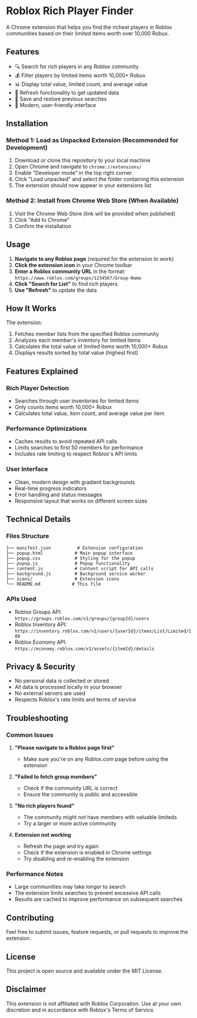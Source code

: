 # Roblox Rich Player Finder

A Chrome extension that helps you find the richest players in Roblox communities based on their limited items worth over 10,000 Robux.

## Features

- 🔍 Search for rich players in any Roblox community
- 💰 Filter players by limited items worth 10,000+ Robux
- 📊 Display total value, limited count, and average value
- 🔄 Refresh functionality to get updated data
- 💾 Save and restore previous searches
- 🎨 Modern, user-friendly interface

## Installation

### Method 1: Load as Unpacked Extension (Recommended for Development)

1. Download or clone this repository to your local machine
2. Open Chrome and navigate to `chrome://extensions/`
3. Enable "Developer mode" in the top right corner
4. Click "Load unpacked" and select the folder containing this extension
5. The extension should now appear in your extensions list

### Method 2: Install from Chrome Web Store (When Available)

1. Visit the Chrome Web Store (link will be provided when published)
2. Click "Add to Chrome"
3. Confirm the installation

## Usage

1. **Navigate to any Roblox page** (required for the extension to work)
2. **Click the extension icon** in your Chrome toolbar
3. **Enter a Roblox community URL** in the format: `https://www.roblox.com/groups/1234567/Group-Name`
4. **Click "Search for List"** to find rich players
5. **Use "Refresh"** to update the data

## How It Works

The extension:
1. Fetches member lists from the specified Roblox community
2. Analyzes each member's inventory for limited items
3. Calculates the total value of limited items worth 10,000+ Robux
4. Displays results sorted by total value (highest first)

## Features Explained

### Rich Player Detection
- Searches through user inventories for limited items
- Only counts items worth 10,000+ Robux
- Calculates total value, item count, and average value per item

### Performance Optimizations
- Caches results to avoid repeated API calls
- Limits searches to first 50 members for performance
- Includes rate limiting to respect Roblox's API limits

### User Interface
- Clean, modern design with gradient backgrounds
- Real-time progress indicators
- Error handling and status messages
- Responsive layout that works on different screen sizes

## Technical Details

### Files Structure
```
├── manifest.json          # Extension configuration
├── popup.html            # Main popup interface
├── popup.css             # Styling for the popup
├── popup.js              # Popup functionality
├── content.js            # Content script for API calls
├── background.js         # Background service worker
├── icons/                # Extension icons
└── README.md            # This file
```

### APIs Used
- Roblox Groups API: `https://groups.roblox.com/v1/groups/{groupId}/users`
- Roblox Inventory API: `https://inventory.roblox.com/v1/users/{userId}/items/List/Limited/100`
- Roblox Economy API: `https://economy.roblox.com/v1/assets/{itemId}/details`

## Privacy & Security

- No personal data is collected or stored
- All data is processed locally in your browser
- No external servers are used
- Respects Roblox's rate limits and terms of service

## Troubleshooting

### Common Issues

1. **"Please navigate to a Roblox page first"**
   - Make sure you're on any Roblox.com page before using the extension

2. **"Failed to fetch group members"**
   - Check if the community URL is correct
   - Ensure the community is public and accessible

3. **"No rich players found"**
   - The community might not have members with valuable limiteds
   - Try a larger or more active community

4. **Extension not working**
   - Refresh the page and try again
   - Check if the extension is enabled in Chrome settings
   - Try disabling and re-enabling the extension

### Performance Notes

- Large communities may take longer to search
- The extension limits searches to prevent excessive API calls
- Results are cached to improve performance on subsequent searches

## Contributing

Feel free to submit issues, feature requests, or pull requests to improve the extension.

## License

This project is open source and available under the MIT License.

## Disclaimer

This extension is not affiliated with Roblox Corporation. Use at your own discretion and in accordance with Roblox's Terms of Service.